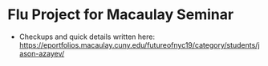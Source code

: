 # Flu Project for Macaulay Seminar

- Checkups and quick details written here: https://eportfolios.macaulay.cuny.edu/futureofnyc19/category/students/jason-azayev/


